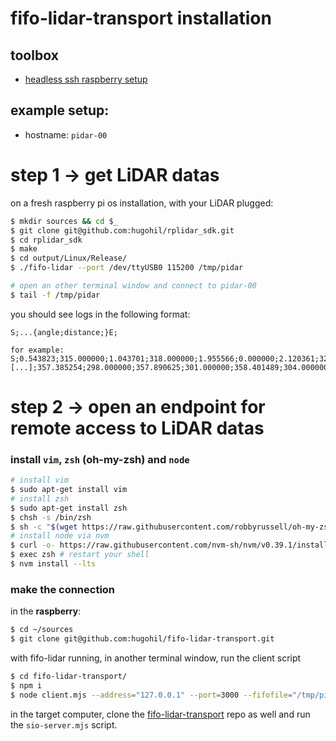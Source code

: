 # fifo-lidar-transport installation

## toolbox

- [headless ssh raspberry setup](https://desertbot.io/blog/headless-raspberry-pi-4-ssh-wifi-setup)

## example setup:

- hostname: `pidar-00`

# step 1 → get LiDAR datas

on a fresh raspberry pi os installation, with your LiDAR plugged:

```bash
$ mkdir sources && cd $_
$ git clone git@github.com:hugohil/rplidar_sdk.git
$ cd rplidar_sdk
$ make
$ cd output/Linux/Release/
$ ./fifo-lidar --port /dev/ttyUSB0 115200 /tmp/pidar

# open an other terminal window and connect to pidar-00
$ tail -f /tmp/pidar
```

you should see logs in the following format:

```
S;...{angle;distance;}E;

for example:
S;0.543823;315.000000;1.043701;318.000000;1.955566;0.000000;2.120361;323.000000;3.081665;[...];357.385254;298.000000;357.890625;301.000000;358.401489;304.000000;358.967285;307.000000;359.467163;310.000000;359.983521;312.000000;E;
```

# step 2 → open an endpoint for remote access to LiDAR datas

### install `vim`, `zsh` (oh-my-zsh) and `node`

```bash
# install vim
$ sudo apt-get install vim
# install zsh
$ sudo apt-get install zsh
$ chsh -s /bin/zsh
$ sh -c "$(wget https://raw.githubusercontent.com/robbyrussell/oh-my-zsh/master/tools/install.sh -O -)"
# install node via nvm
$ curl -o- https://raw.githubusercontent.com/nvm-sh/nvm/v0.39.1/install.sh | bash
$ exec zsh # restart your shell
$ nvm install --lts
```

### make the connection

in the **raspberry**:

```bash
$ cd ~/sources
$ git clone git@github.com:hugohil/fifo-lidar-transport.git
```

with fifo-lidar running, in another terminal window, run the client script

```bash
$ cd fifo-lidar-transport/
$ npm i
$ node client.mjs --address="127.0.0.1" --port=3000 --fifofile="/tmp/pidar" # these are the default values
```

in the target computer, clone the [fifo-lidar-transport](https://github.com/hugohil/fifo-lidar-transport) repo as well and run the `sio-server.mjs` script.
